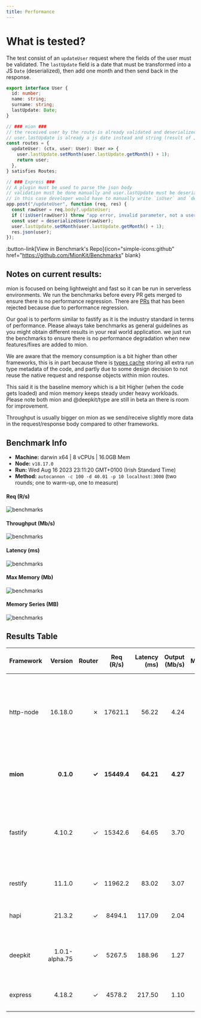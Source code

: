 ```yaml
---
title: Performance
---
```


# What is tested?

The test consist of an `updateUser` request where the fields of the user must be validated. The `lastUpdate` field is a date that must be transformed into a JS `Date` (deserialized), then add one month and then send back in the response.

```ts
export interface User {
  id: number;
  name: string;
  surname: string;
  lastUpdate: Date;
}

// ### mion ###
// the received user by the route is already validated and deserialized
// user.lastUpdate is already a js date instead and string (result of JSON.parse)
const routes = {
  updateUser: (ctx, user: User): User => {
    user.lastUpdate.setMonth(user.lastUpdate.getMonth() + 1);
    return user;
  },
} satisfies Routes;

// ### Express ###
// A plugin must be used to parse the json body
// validation must be done manually and user.lastUpdate must be deserialized manually into a date
// in this case developer would have to manually write `isUser` and `deserializeUser` functions. (check src code fo those functions)
app.post("/updateUser", function (req, res) {
  const rawUser = req.body?.updateUser;
  if (!isUser(rawUser)) throw "app error, invalid parameter, not a user";
  const user = deserializeUser(rawUser);
  user.lastUpdate.setMonth(user.lastUpdate.getMonth() + 1);
  res.json(user);
});
```

:button-link[View in Benchmark's Repo]{icon="simple-icons:github" href="https://github.com/MionKit/Benchmarks" blank}


## Notes on current results:

mion is focused on being lightweight and fast so it can be run in serverless environments. We run the benchmarks before every PR gets merged to ensure there is no performance regression. There are [PRs](https://github.com/MionKit/mion/pull/48) that has been rejected because due to performance regression.

Our goal is to perform similar to fastify as it is the industry standard in terms of performance. Please always take benchmarks as general guidelines as you might obtain different results in your real world application. we just run the benchmarks to ensure there is no performance degradation when new features/fixes are added to mion.

We are aware that the memory consumption is a bit higher than other frameworks, this is in part because there is [types cache](https://docs.deepkit.io/english/runtime-types.html#_type_cache) storing all extra run type metadata of the code, and partly due to some design decision to not reuse the native request and response objects within mion routes.

This said it is the baseline memory which is a bit Higher (when the code gets loaded) and mion memory keeps steady under heavy workloads. Please note both mion and @deepkit/type are still in beta an there is room for improvement.

Throughput is usually bigger on mion as we send/receive slightly more data in the request/response body compared to other frameworks.


## Benchmark Info

* __Machine:__ darwin x64 | 8 vCPUs | 16.0GB Mem
* __Node:__ `v18.17.0`
* __Run:__ Wed Aug 16 2023 23:11:20 GMT+0100 (Irish Standard Time)
* __Method:__ `autocannon -c 100 -d 40.01 -p 10 localhost:3000` (two rounds; one to warm-up, one to measure)


#### Req (R/s) 


![benchmarks](/charts-servers/requests.png)



#### Throughput (Mb/s) 

![benchmarks](/charts-servers/throughput.png)



#### Latency (ms) 

![benchmarks](/charts-servers/latency.png)



#### Max Memory (Mb) 

![benchmarks](/charts-servers/maxMem.png)



#### Memory Series (MB) 

![benchmarks](/charts-servers/memSeries.png)



## Results Table


|   Framework        | Version        | Router | Req (R/s)   | Latency (ms) | Output (Mb/s) | Max Memory (Mb) | Max Cpu (%) | Validation | Description                                                                                      |
| :--       | --:            | --:    | :-:         | --:          | --:           | --:             | --:         | :-:        | :--                                                                                                       |
| http-node | 16.18.0        | ✗      | 17621.1     | 56.22        | 4.24          | 86              | 120         | ✗          | Super basic and completely useless bare http server, should be the theoretical upper limit in performance |
| **mion**  | **0.1.0**      | **✓**  | **15449.4** | **64.21**    | **4.27**      | **120**         | **129**     | **✓**      | **Automatic validation and serialization out of the box**                                                 |
| fastify   | 4.10.2         | ✓      | 15342.6     | 64.65        | 3.70          | 96              | 124         | -          | Validation using schemas and ajv. schemas are generated manually or using third party tools               |
| restify   | 11.1.0         | ✓      | 11962.2     | 83.02        | 3.07          | 104             | 119         | ✗          | manual validation or third party tools                                                                    |
| hapi      | 21.3.2         | ✓      | 8494.1      | 117.09       | 2.04          | 106             | 130         | ✗          | validation using joi or third party tools                                                                 |
| deepkit   | 1.0.1-alpha.75 | ✓      | 5267.5      | 188.96       | 1.27          | 301             | 135         | ✓          | Automatic validation and serialization out of the box                                                     |
| express   | 4.18.2         | ✓      | 4578.2      | 217.50       | 1.10          | 125             | 120         | ✗          | manual validation or third party tools                                                                    |



